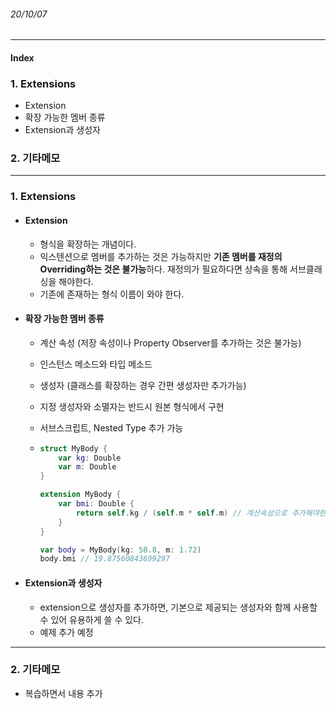 ###### 20/10/07

------



#### Index

### **1. Extensions**

- Extension
- 확장 가능한 멤버 종류
- Extension과 생성자



### **2. 기타메모**



------



### **1.  Extensions**

- #### Extension

  - 형식을 확장하는 개념이다.
  - 익스텐션으로 멤버를 추가하는 것은 가능하지만 **기존 멤버를 재정의Overriding하는 것은 불가능**하다. 재정의가 필요하다면 상속을 통해 서브클래싱을 해야한다.
  - 기존에 존재하는 형식 이름이 와야 한다.

  

- #### 확장 가능한 멤버 종류

  - 계산 속성 (저장 속성이나 Property Observer를 추가하는 것은 불가능)
  - 인스턴스 메소드와 타입 메소드
  - 생성자 (클래스를 확장하는 경우 간편 생성자만 추가가능)
  - 지정 생성자와 소멸자는 반드시 원본 형식에서 구현
  - 서브스크립트, Nested Type 추가 가능

  - ```swift
    struct MyBody {
        var kg: Double
        var m: Double
    }
    
    extension MyBody {
        var bmi: Double {
            return self.kg / (self.m * self.m) // 계산속성으로 추가해야한다.
        }
    }
    
    var body = MyBody(kg: 58.8, m: 1.72)
    body.bmi // 19.87560843699297
    ```




- #### Extension과 생성자

  - extension으로 생성자를 추가하면, 기본으로 제공되는 생성자와 함께 사용할 수 있어 유용하게 쓸 수 있다.
  - 예제 추가 예정



------



### **2. 기타메모**

- 복습하면서 내용 추가

